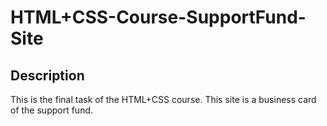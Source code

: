 # HTML+CSS-Course-SupportFund-Site

## Description
This is the final task of the HTML+CSS course. This site is a business card of the support fund.